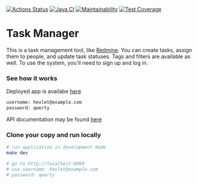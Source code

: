 [![Actions Status](https://github.com/niyatanya/java-project-99/actions/workflows/hexlet-check.yml/badge.svg)](https://github.com/niyatanya/java-project-99/actions)
[![Java CI](https://github.com/niyatanya/java-project-99/actions/workflows/gradle.yml/badge.svg?branch=main)](https://github.com/niyatanya/java-project-99/actions/workflows/gradle.yml)
[![Maintainability](https://api.codeclimate.com/v1/badges/2608f83f038815497915/maintainability)](https://codeclimate.com/github/niyatanya/java-project-99/maintainability)
[![Test Coverage](https://api.codeclimate.com/v1/badges/2608f83f038815497915/test_coverage)](https://codeclimate.com/github/niyatanya/java-project-99/test_coverage)

# Task Manager

This is a task management tool, like [Redmine](http://www.redmine.org/). You can create tasks, assign them to people, and update task statuses. Tags and filters are available as well. To use the system, you'll need to sign up and log in.

### See how it works

Deployed app is availabe [here](https://task-manager-ic67.onrender.com)

```bash
username: hexlet@example.com
password: qwerty
```

API documentation may be found [here](https://task-manager-ic67.onrender.com/swagger-ui/index.html)

### Clone your copy and run locally

```bash
# run application in development mode
make dev

# go to http://localhost:8080
# use username: hexlet@example.com
# password: qwerty
```

